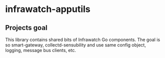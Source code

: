 # infrawatch-apputils

## Projects goal

This library contains shared bits of Infrawatch Go components. The goal is so smart-gateway, collectd-sensubility and <TBD name for Loki relay> use same config object, logging, message bus clients, etc.
